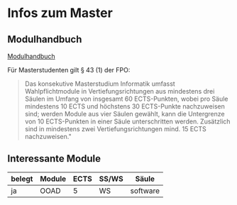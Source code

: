 
# Infos zum Master

## Modulhandbuch
[Modulhandbuch](http://univis.uni-erlangen.de/form?dsc=go&to=modbook&tkey=079%2365%23H&pversion=2010)


Für Masterstudenten gilt § 43 (1) der FPO:
> Das konsekutive Masterstudium Informatik umfasst Wahlpflichtmodule in Vertiefungsrichtungen aus mindestens drei Säulen im Umfang von insgesamt 60 ECTS-Punkten, wobei pro Säule mindestens 10 ECTS und höchstens 30 ECTS-Punkte nachzuweisen sind; werden Module aus vier Säulen gewählt, kann die Untergrenze von 10 ECTS-Punkten in einer Säule unterschritten werden.
> Zusätzlich sind in mindestens zwei Vertiefungsrichtungen mind. 15 ECTS nachzuweisen."

## Interessante Module

belegt|Module | ECTS | SS/WS | S&auml;ule 
------|-------|------|-------|-----------|
ja|OOAD|5|WS|software


